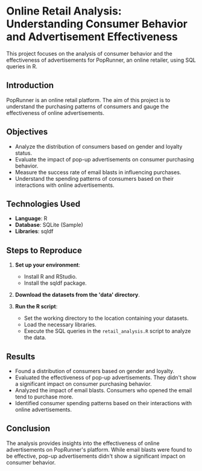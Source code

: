 # Online Retail Analysis: Understanding Consumer Behavior and Advertisement Effectiveness

This project focuses on the analysis of consumer behavior and the effectiveness of advertisements for PopRunner, an online retailer, using SQL queries in R.

## Introduction

PopRunner is an online retail platform. The aim of this project is to understand the purchasing patterns of consumers and gauge the effectiveness of online advertisements.

## Objectives

- Analyze the distribution of consumers based on gender and loyalty status.
- Evaluate the impact of pop-up advertisements on consumer purchasing behavior.
- Measure the success rate of email blasts in influencing purchases.
- Understand the spending patterns of consumers based on their interactions with online advertisements.

## Technologies Used

- **Language**: R
- **Database**: SQLite (Sample)
- **Libraries**: sqldf

## Steps to Reproduce

1. **Set up your environment**:
   - Install R and RStudio.
   - Install the sqldf package.
   
2. **Download the datasets from the 'data' directory**.
   
3. **Run the R script**:
   - Set the working directory to the location containing your datasets.
   - Load the necessary libraries.
   - Execute the SQL queries in the `retail_analysis.R` script to analyze the data.

## Results

- Found a distribution of consumers based on gender and loyalty.
- Evaluated the effectiveness of pop-up advertisements. They didn't show a significant impact on consumer purchasing behavior.
- Analyzed the impact of email blasts. Consumers who opened the email tend to purchase more.
- Identified consumer spending patterns based on their interactions with online advertisements.

## Conclusion

The analysis provides insights into the effectiveness of online advertisements on PopRunner's platform. While email blasts were found to be effective, pop-up advertisements didn't show a significant impact on consumer behavior.
